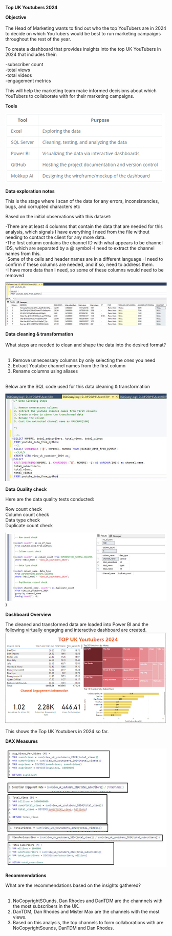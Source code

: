 **Top UK Youtubers 2024**

**Objective** <br/>
<br/>
The Head of Marketing wants to find out who the top YouTubers are in 2024 to decide on which YouTubers would be best to run marketing campaigns throughout the rest of the year.

To create a dashboard that provides insights into the top UK YouTubers in 2024 that includes their:

-subscriber count<br/>
-total views<br/>
-total videos<br/>
-engagement metrics

This will help the marketing team make informed decisions about which YouTubers to collaborate with for their marketing campaigns.

**Tools**

![image](https://github.com/aaronezra777/PortfolioProject/blob/main/Top_UK_Youtubers_2024/assets/images/tools.png)


**Data exploration notes**<br/>

This is the stage where I scan of the data for any errors, inconsistencies, bugs, and corrupted characters etc<br/>

Based on the initial observations with this dataset: <br/>

-There are at least 4 columns that contain the data that are needed for this analysis, which signals I have everything I need from the file without needing to contact the client for any more data.<br/>
-The first column contains the channel ID with what appears to be channel IDS, which are separated by a @ symbol -I need to extract the channel names from this.<br/>
-Some of the cells and header names are in a different language -I need to confirm if these columns are needed, and if so, need to address them.<br/>
-I have more data than I need, so some of these columns would need to be removed<br/>

![image](https://github.com/aaronezra777/PortfolioProject/blob/main/Top_UK_Youtubers_2024/assets/images/overalldata.JPG)

**Data cleaning & transformation**<br/>
<br/>
What steps are needed to clean and shape the data into the desired format?<br/>
<br/>
1) Remove unnecessary columns by only selecting the ones you need<br/>
2) Extract Youtube channel names from the first column<br/>
3) Rename columns using aliases
<br/>
Below are the SQL code used for this data cleaning & transformation<br/>

![image](https://github.com/aaronezra777/PortfolioProject/blob/main/Top_UK_Youtubers_2024/assets/images/datacleaningsql.JPG)

**Data Quality check**<br/>

Here are the data quality tests conducted:<br/>

Row count check<br/>
Column count check<br/>
Data type check<br/>
Duplicate count check<br/>

![image](https://github.com/aaronezra777/PortfolioProject/blob/main/Top_UK_Youtubers_2024/assets/images/dataqualitycheck.JPG))
<br/>

**Dashboard Overview**<br/>

The cleaned and transformed data are loaded into Power BI and the following virtually engaging and interactive dashboard are created.
<br/>
![image](https://github.com/aaronezra777/PortfolioProject/blob/main/Top_UK_Youtubers_2024/assets/images/PowerBIDB_UK_Utubers.png)

This shows the Top UK Youtubers in 2024 so far.

**DAX Measures**

![image](https://github.com/aaronezra777/PortfolioProject/blob/main/Top_UK_Youtubers_2024/assets/images/DAXcalculations.JPG)

**Recommendations**<br/>

What are the recommendations based on the insights gathered?<br/>
<br/>
1) NoCopyrightSOunds, Dan Rhodes and DanTDM are the channnels with the most subscribers in the UK.<br/>
2) DanTDM, Dan Rhodes and Mister Max are the channels with the most views.<br/>
3) Based on this analysis, the top channels to form collaborations with are NoCopyrightSounds, DanTDM and Dan Rhodes.<br/>


